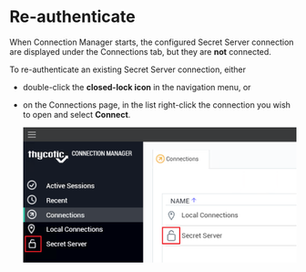 [title]: # (Re-authenticate)
[tags]: # (connection)
[priority]: # (2)
# Re-authenticate

When Connection Manager starts, the configured Secret Server connection are displayed under the Connections tab, but they are __not__ connected.

To re-authenticate an existing Secret Server connection, either

* double-click the __closed-lock icon__ in the navigation menu, or 
* on the Connections page, in the list right-click the connection you wish to open and select __Connect__.

  ![lock](images/lock.png "Showing an open lock for a connected system")